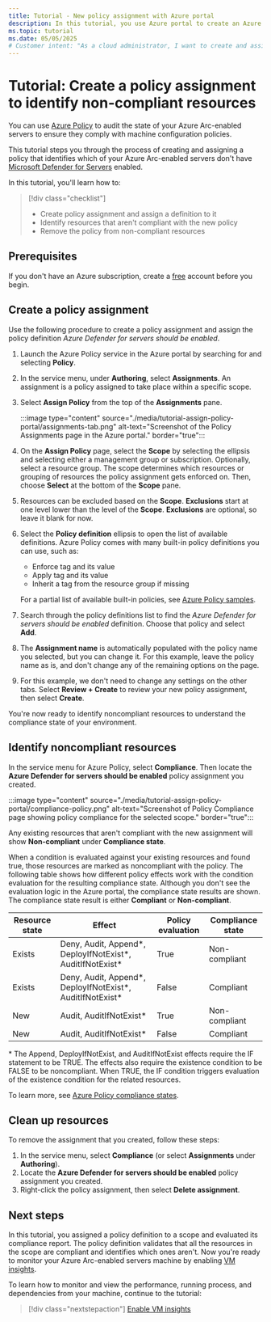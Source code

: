 ```yaml
---
title: Tutorial - New policy assignment with Azure portal
description: In this tutorial, you use Azure portal to create an Azure Policy assignment to identify non-compliant resources.
ms.topic: tutorial
ms.date: 05/05/2025
# Customer intent: "As a cloud administrator, I want to create and assign an Azure Policy to identify non-compliant resources, so that I can ensure compliance with machine configuration standards and improve the security of my Azure environment."
---
```


# Tutorial: Create a policy assignment to identify non-compliant resources

You can use [Azure Policy](/azure/governance/policy/overview) to audit the state of your Azure Arc-enabled servers to ensure they comply with machine configuration policies.

This tutorial steps you through the process of creating and assigning a policy that identifies which of your Azure Arc-enabled servers don't have [Microsoft Defender for Servers](/azure/defender-for-cloud/defender-for-servers-overview) enabled.

In this tutorial, you'll learn how to:

> [!div class="checklist"]
> * Create policy assignment and assign a definition to it
> * Identify resources that aren't compliant with the new policy
> * Remove the policy from non-compliant resources

## Prerequisites

If you don't have an Azure subscription, create a [free](https://azure.microsoft.com/free/) account
before you begin.

## Create a policy assignment

Use the following procedure to create a policy assignment and assign the policy definition *Azure Defender for servers should be enabled*.

1. Launch the Azure Policy service in the Azure portal by searching for and selecting **Policy**.

1. In the service menu, under **Authoring**, select **Assignments**. An assignment is a policy assigned to take place within a specific scope.

1. Select **Assign Policy** from the top of the **Assignments** pane.

    :::image type="content" source="./media/tutorial-assign-policy-portal/assignments-tab.png" alt-text="Screenshot of the Policy Assignments page in the Azure portal." border="true":::

1. On the **Assign Policy** page, select the **Scope** by selecting the ellipsis and selecting either a management group or subscription. Optionally, select a resource group. The scope determines which resources or grouping of resources the policy assignment gets enforced on. Then, choose **Select** at the bottom of the **Scope** pane.

1. Resources can be excluded based on the **Scope**. **Exclusions** start at one level lower than the level of the **Scope**. **Exclusions** are optional, so leave it blank for now.

1. Select the **Policy definition** ellipsis to open the list of available definitions. Azure Policy comes with many built-in policy definitions you can use, such as:

   * Enforce tag and its value
   * Apply tag and its value
   * Inherit a tag from the resource group if missing

   For a partial list of available built-in policies, see [Azure Policy samples](/azure/governance/policy/samples/).

1. Search through the policy definitions list to find the *Azure Defender for servers should be enabled* definition. Choose that policy and select **Add**.

1. The **Assignment name** is automatically populated with the policy name you selected, but you can change it. For this example, leave the policy name as is, and don't change any of the remaining options on the page.

1. For this example, we don't need to change any settings on the other tabs. Select **Review + Create** to review your new policy assignment, then select **Create**.

You're now ready to identify noncompliant resources to understand the compliance state of your environment.

## Identify noncompliant resources

In the service menu for Azure Policy, select **Compliance**. Then locate the **Azure Defender for servers should be enabled** policy assignment you created.

:::image type="content" source="./media/tutorial-assign-policy-portal/compliance-policy.png" alt-text="Screenshot of Policy Compliance page showing policy compliance for the selected scope." border="true":::

Any existing resources that aren't compliant with the new assignment will show **Non-compliant** under **Compliance state**.

When a condition is evaluated against your existing resources and found true, those resources are marked as noncompliant with the policy. The following table shows how different policy effects work with the condition evaluation for the resulting compliance state. Although you don't see the evaluation logic in the Azure portal, the compliance state results are shown. The compliance state result is either **Compliant** or **Non-compliant**.

| **Resource state** | **Effect** | **Policy evaluation** | **Compliance state** |
| --- | --- | --- | --- |
| Exists | Deny, Audit, Append\*, DeployIfNotExist\*, AuditIfNotExist\* | True | Non-compliant |
| Exists | Deny, Audit, Append\*, DeployIfNotExist\*, AuditIfNotExist\* | False | Compliant |
| New | Audit, AuditIfNotExist\* | True | Non-compliant |
| New | Audit, AuditIfNotExist\* | False | Compliant |

\* The Append, DeployIfNotExist, and AuditIfNotExist effects require the IF statement to be TRUE.
The effects also require the existence condition to be FALSE to be noncompliant. When TRUE, the IF
condition triggers evaluation of the existence condition for the related resources.

To learn more, see [Azure Policy compliance states](/azure/governance/policy/concepts/compliance-states).

## Clean up resources

To remove the assignment that you created, follow these steps:

1. In the service menu, select **Compliance** (or select  **Assignments** under **Authoring**).
1. Locate the **Azure Defender for servers should be enabled** policy assignment you created.
1. Right-click the policy assignment, then select **Delete assignment**.

## Next steps

In this tutorial, you assigned a policy definition to a scope and evaluated its compliance report. The policy definition validates that all the resources in the scope are compliant and identifies which ones aren't. Now you're ready to monitor your Azure Arc-enabled servers machine by enabling [VM insights](/azure/azure-monitor/vm/vminsights-overview).

To learn how to monitor and view the performance, running process, and dependencies from your machine, continue to the tutorial:

> [!div class="nextstepaction"]
> [Enable VM insights](tutorial-enable-vm-insights.md)

